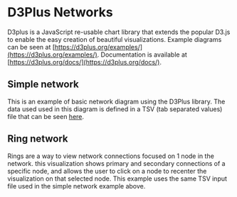 <param ve-config
       title="Network examples"
       banner="https://upload.wikimedia.org/wikipedia/commons/c/c8/Netwerkje.jpg"
       layout="vertical"
       author="JSTOR Labs team">

# D3Plus Networks

D3plus is a JavaScript re-usable chart library that extends the popular D3.js to enable the easy creation of beautiful visualizations.  Example diagrams can be seen at [https://d3plus.org/examples/](https://d3plus.org/examples/).  Documentation is available at [https://d3plus.org/docs/](https://d3plus.org/docs/).

## Simple network

This is an example of basic network diagram using the D3Plus library.  The data used used in this diagram is defined in a TSV (tab separated values) file that can be seen [here](https://jstor-labs.github.io/ve-components/public/data/medici.tsv).
<param ve-d3plus-network url="https://jstor-labs.github.io/ve-components/public/data/medici.tsv">

## Ring network

Rings are a way to view network connections focused on 1 node in the network.  this visualization shows primary and secondary connections of a specific node, and allows the user to click on a node to recenter the visualization on that selected node.  This example uses the same TSV input file used in the simple network example above.
<param ve-d3plus-ring-network 
       url="https://jstor-labs.github.io/ve-components/public/data/medici.tsv"
       center="Anna Maria Luisa de' Medici">